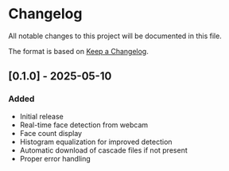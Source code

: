 # Changelog

All notable changes to this project will be documented in this file.

The format is based on [Keep a Changelog](https://keepachangelog.com/en/1.0.0/).

## [0.1.0] - 2025-05-10

### Added
- Initial release
- Real-time face detection from webcam
- Face count display
- Histogram equalization for improved detection
- Automatic download of cascade files if not present
- Proper error handling
